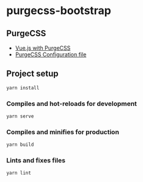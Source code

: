 # purgecss-bootstrap

## PurgeCSS
- [Vue.js with PurgeCSS](https://purgecss.com/guides/vue.html#use-the-vue-cli-plugin "Vue.js with PurgeCSS")
- [PurgeCSS Configuration file](https://purgecss.com/configuration.html "PurgeCSS Configuration file")

## Project setup
```bash
yarn install
```

### Compiles and hot-reloads for development
```bash
yarn serve
```

### Compiles and minifies for production
```bash
yarn build
```

### Lints and fixes files
```bash
yarn lint
```